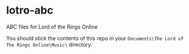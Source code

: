 # lotro-abc
ABC files for Lord of the Rings Online

You should stick the contents of this repo in your `Documents\The Lord of The Rings Online\Music\` directory.
